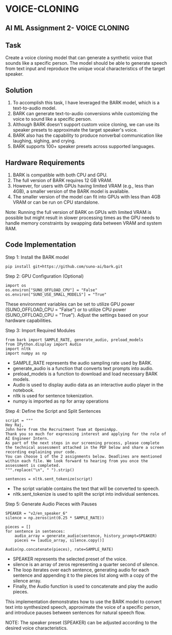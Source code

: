 # VOICE-CLONING
## AI ML Assignment 2- VOICE CLONING

## Task
Create a voice cloning model that can generate a synthetic voice that sounds like a specific person. The model should be able to generate speech from text input and reproduce the unique vocal characteristics of the target speaker.

## Solution 
1. To accomplish this task, I have leveraged the BARK model, which is a text-to-audio model.
2. BARK can generate text-to-audio conversions while customizing the voice to sound like a specific person.
3. Although BARK doesn't support custom voice cloning, we can use its speaker presets to approximate the target speaker's voice.
4. BARK also has the capability to produce nonverbal communication like laughing, sighing, and crying.
5. BARK supports 100+ speaker presets across supported languages.


## Hardware Requirements
1. BARK is compatible with both CPU and GPU.
2. The full version of BARK requires 12 GB VRAM.
3. However, for users with GPUs having limited VRAM (e.g., less than 4GB), a smaller version of the BARK model is available.
4. The smaller version of the model can fit into GPUs with less than 4GB VRAM or can be run on CPU standalone.

Note: Running the full version of BARK on GPUs with limited VRAM is possible but might result in slower processing times as the GPU needs to handle memory constraints by swapping data between VRAM and system RAM.

## Code Implementation

Step 1: Install the BARK model
```
pip install git+https://github.com/suno-ai/bark.git
```

Step 2: GPU Configuration (Optional)
```
import os
os.environ["SUNO_OFFLOAD_CPU"] = "False"
os.environ["SUNO_USE_SMALL_MODELS"] = "True"
```
These environment variables can be set to utilize GPU power (SUNO_OFFLOAD_CPU = "False") or to utilize CPU power (SUNO_OFFLOAD_CPU = "True"). Adjust the settings based on your hardware capabilities.

Step 3: Import Required Modules
```
from bark import SAMPLE_RATE, generate_audio, preload_models
from IPython.display import Audio
import nltk
import numpy as np
```

* SAMPLE_RATE represents the audio sampling rate used by BARK.
* generate_audio is a function that converts text prompts into audio.
* preload_models is a function to download and load necessary BARK models.
* Audio is used to display audio data as an interactive audio player in the notebook.
* nltk is used for sentence tokenization.
* numpy is imported as np for array operations

Step 4: Define the Script and Split Sentences
```
script = """
Hey Raj,
John here from the Recruitment Team at OpeninApp. 
Thank you so much for expressing interest and applying for the role of AI Engineer Intern.
As part of the next steps in our screening process, please complete the technical assessment attached in the PDF below and share a screen recording explaining your code.
You can choose 1 of the 2 assignments below. Deadlines are mentioned within each file. We look forward to hearing from you once the assessment is completed.
""".replace("\n", " ").strip()

sentences = nltk.sent_tokenize(script)
```
* The script variable contains the text that will be converted to speech.
* nltk.sent_tokenize is used to split the script into individual sentences.

Step 5: Generate Audio Pieces with Pauses
```
SPEAKER = "v2/en_speaker_6"
silence = np.zeros(int(0.25 * SAMPLE_RATE))

pieces = []
for sentence in sentences:
    audio_array = generate_audio(sentence, history_prompt=SPEAKER)
    pieces += [audio_array, silence.copy()]

Audio(np.concatenate(pieces), rate=SAMPLE_RATE)
```

* SPEAKER represents the selected preset of the voice.
* silence is an array of zeros representing a quarter second of silence.
* The loop iterates over each sentence, generating audio for each sentence and appending it to the pieces list along with a copy of the silence array.
* Finally, the Audio function is used to concatenate and play the audio pieces.

This implementation demonstrates how to use the BARK model to convert text into synthesized speech, approximate the voice of a specific person, and introduce pauses between sentences for natural speech flow.

NOTE: The speaker preset (SPEAKER) can be adjusted according to the desired voice characteristics.


